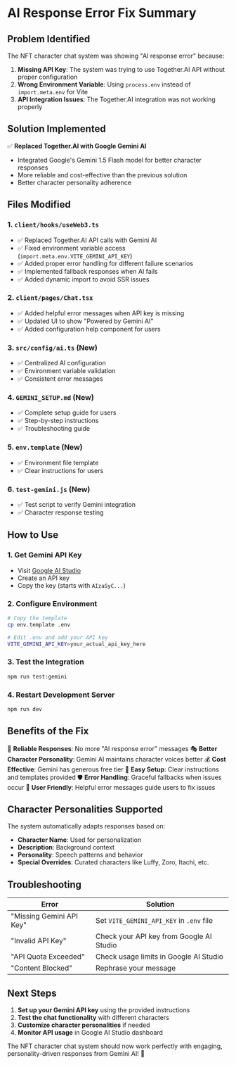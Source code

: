 # AI Response Error Fix Summary

## Problem Identified
The NFT character chat system was showing "AI response error" because:
1. **Missing API Key**: The system was trying to use Together.AI API without proper configuration
2. **Wrong Environment Variable**: Using `process.env` instead of `import.meta.env` for Vite
3. **API Integration Issues**: The Together.AI integration was not working properly

## Solution Implemented
✅ **Replaced Together.AI with Google Gemini AI**
- Integrated Google's Gemini 1.5 Flash model for better character responses
- More reliable and cost-effective than the previous solution
- Better character personality adherence

## Files Modified

### 1. `client/hooks/useWeb3.ts`
- ✅ Replaced Together.AI API calls with Gemini AI
- ✅ Fixed environment variable access (`import.meta.env.VITE_GEMINI_API_KEY`)
- ✅ Added proper error handling for different failure scenarios
- ✅ Implemented fallback responses when AI fails
- ✅ Added dynamic import to avoid SSR issues

### 2. `client/pages/Chat.tsx`
- ✅ Added helpful error messages when API key is missing
- ✅ Updated UI to show "Powered by Gemini AI"
- ✅ Added configuration help component for users

### 3. `src/config/ai.ts` (New)
- ✅ Centralized AI configuration
- ✅ Environment variable validation
- ✅ Consistent error messages

### 4. `GEMINI_SETUP.md` (New)
- ✅ Complete setup guide for users
- ✅ Step-by-step instructions
- ✅ Troubleshooting guide

### 5. `env.template` (New)
- ✅ Environment file template
- ✅ Clear instructions for users

### 6. `test-gemini.js` (New)
- ✅ Test script to verify Gemini integration
- ✅ Character response testing

## How to Use

### 1. Get Gemini API Key
- Visit [Google AI Studio](https://makersuite.google.com/app/apikey)
- Create an API key
- Copy the key (starts with `AIzaSyC...`)

### 2. Configure Environment
```bash
# Copy the template
cp env.template .env

# Edit .env and add your API key
VITE_GEMINI_API_KEY=your_actual_api_key_here
```

### 3. Test the Integration
```bash
npm run test:gemini
```

### 4. Restart Development Server
```bash
npm run dev
```

## Benefits of the Fix

🎯 **Reliable Responses**: No more "AI response error" messages
🎭 **Better Character Personality**: Gemini AI maintains character voices better
💰 **Cost Effective**: Gemini has generous free tier
🔧 **Easy Setup**: Clear instructions and templates provided
🛡️ **Error Handling**: Graceful fallbacks when issues occur
📱 **User Friendly**: Helpful error messages guide users to fix issues

## Character Personalities Supported

The system automatically adapts responses based on:
- **Character Name**: Used for personalization
- **Description**: Background context
- **Personality**: Speech patterns and behavior
- **Special Overrides**: Curated characters like Luffy, Zoro, Itachi, etc.

## Troubleshooting

| Error | Solution |
|-------|----------|
| "Missing Gemini API Key" | Set `VITE_GEMINI_API_KEY` in `.env` file |
| "Invalid API Key" | Check your API key from Google AI Studio |
| "API Quota Exceeded" | Check usage limits in Google AI Studio |
| "Content Blocked" | Rephrase your message |

## Next Steps

1. **Set up your Gemini API key** using the provided instructions
2. **Test the chat functionality** with different characters
3. **Customize character personalities** if needed
4. **Monitor API usage** in Google AI Studio dashboard

The NFT character chat system should now work perfectly with engaging, personality-driven responses from Gemini AI! 🚀
